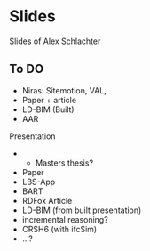 # Slides
Slides of Alex Schlachter


## To DO
- Niras: Sitemotion, VAL, 
- Paper + article
- LD-BIM (Built)
- AAR

Presentation
- - Masters thesis?
- Paper
- LBS-App
- BART
- RDFox Article
- LD-BIM (from built presentation)
- incremental reasoning?
- CRSH6 (with ifcSim)
- ...?


